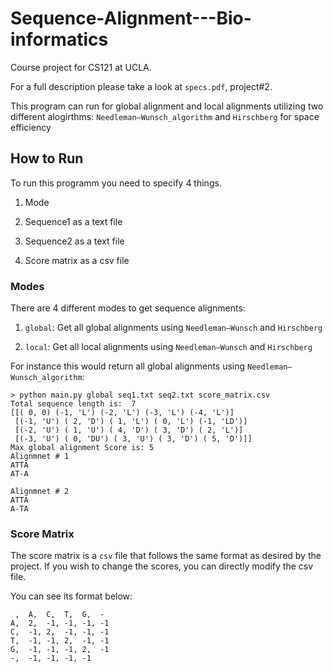 # Sequence-Alignment---Bio-informatics

Course project for CS121 at UCLA.

For a full description please take a look at `specs.pdf`, project#2.

This program can run for global alignment and local alignments utilizing two different alogirthms: `Needleman–Wunsch_algorithm` and `Hirschberg` for space efficiency

## How to Run

To run this programm you need to specify 4 things.

1. Mode 

2. Sequence1 as a text file

3. Sequence2 as a text file

4. Score matrix as a csv file

### Modes

There are 4 different modes to get sequence alignments:

1. `global`: Get all global alignments using `Needleman–Wunsch` and `Hirschberg`

2. `local`: Get all local alignments using `Needleman–Wunsch` and `Hirschberg`


For instance this would return all global alignments using `Needleman–Wunsch_algorithm`:

```
> python main.py global seq1.txt seq2.txt score_matrix.csv
Total sequence length is:  7
[[( 0, 0) (-1, 'L') (-2, 'L') (-3, 'L') (-4, 'L')]
 [(-1, 'U') ( 2, 'D') ( 1, 'L') ( 0, 'L') (-1, 'LD')]
 [(-2, 'U') ( 1, 'U') ( 4, 'D') ( 3, 'D') ( 2, 'L')]
 [(-3, 'U') ( 0, 'DU') ( 3, 'U') ( 3, 'D') ( 5, 'D')]]
Max global alignment Score is: 5
Alignmnet # 1
ATTA
AT-A

Alignmnet # 2
ATTA
A-TA
```


### Score Matrix

The score matrix is a `csv` file that follows the same format as desired by the project. If you wish to change the scores, you can directly modify the csv file.

You can see its format below:

```
 ,  A,  C,  T,  G,  -
A,  2,  -1, -1, -1, -1
C,  -1, 2,  -1, -1, -1
T,  -1, -1, 2,  -1, -1
G,  -1, -1, -1, 2,  -1
-,  -1, -1, -1, -1

```